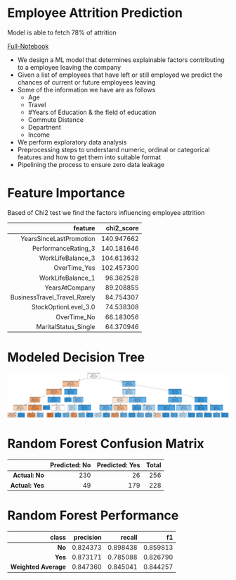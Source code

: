 # Employee Attrition Prediction

Model is able to fetch 78% of attrition

[Full-Notebook](./Employee_Attrition.ipynb)

* We design a ML model that determines explainable factors contributing to a employee leaving the company
* Given a list of employees that have left or still employed we predict the chances of current or future employees leaving
* Some of the information we have are as follows
    * Age
    * Travel
    * #Years of Education & the field of education
    * Commute Distance
    * Departnent
    * Income
* We perform exploratory data analysis
* Preprocessing steps to understand numeric, ordinal or categorical features and how to get them into suitable format
* Pipelining the process to ensure zero data leakage


# Feature Importance

Based of Chi2 test we find the factors influencing employee attrition

|                  **feature** | **chi2_score** |
|-----------------------------:|---------------:|
|      YearsSinceLastPromotion |     140.947662 |
|          PerformanceRating_3 |     140.181646 |
|            WorkLifeBalance_3 |     104.613632 |
|                 OverTime_Yes |     102.457300 |
|            WorkLifeBalance_1 |      96.362528 |
|               YearsAtCompany |      89.208855 |
| BusinessTravel_Travel_Rarely |      84.754307 |
|         StockOptionLevel_3.0 |      74.538308 |
|                  OverTime_No |      66.183056 |
|         MaritalStatus_Single |      64.370946 |


# Modeled Decision Tree

![Decision Tree](./decision_tree.png)

# Random Forest Confusion Matrix

|                 | **Predicted: No** | **Predicted: Yes** | **Total** |
|----------------:|------------------:|-------------------:|----------:|
|  **Actual: No** |               230 |                 26 |       256 |
| **Actual: Yes** |                49 |                179 |       228 |

# Random Forest Performance

|            **class** | **precision** | **recall** |   **f1** |
|---------------------:|--------------:|-----------:|---------:|
|               **No** |      0.824373 |   0.898438 | 0.859813 |
|              **Yes** |      0.873171 |   0.785088 | 0.826790 |
| **Weighted Average** |      0.847360 |   0.845041 | 0.844257 |



    
